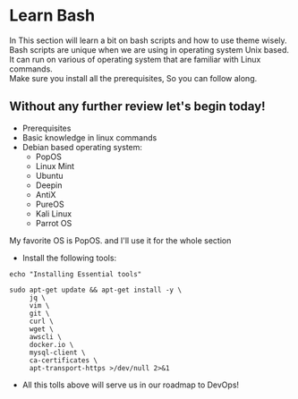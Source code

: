 # Learn Bash

In This section will learn a bit on bash scripts and how to use theme wisely. <br>
Bash scripts are unique when we are using in operating system Unix based. <br> 
It can run on various of operating system that are familiar with Linux commands. <br>
Make sure you install all the prerequisites, So you can follow along.<br>
## Without any further review let's begin today!

- Prerequisites
- Basic knowledge in linux commands
- Debian based operating system: <br>
  - PopOS
  - Linux Mint
  - Ubuntu
  - Deepin
  - AntiX
  - PureOS
  - Kali Linux
  - Parrot OS

My favorite OS is PopOS. and I'll use it for the whole section

- Install the following tools:
```shell
echo "Installing Essential tools"

sudo apt-get update && apt-get install -y \
     jq \
     vim \
     git \
     curl \
     wget \
     awscli \
     docker.io \
     mysql-client \
     ca-certificates \
     apt-transport-https >/dev/null 2>&1
``` 
 - All this tolls above will serve us in our roadmap to DevOps!
 
